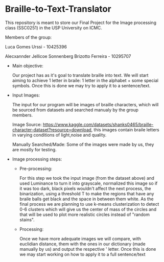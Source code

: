 # Braille-to-Text-Translator
This repository is meant to store our Final Project for the Image processing class (SSC0251) in the USP University on ICMC.

Members of the group:

Luca Gomes Urssi - 10425396

Alecxannder Jellicoe Sonnenberg Brizotto Ferreira - 10295707

- Main objective:
  
  Our project has as it's goal to translate braille into text. We will start aiming to achieve 1 letter in braile: 1 letter in the alphabet + some special
  symbols. Once this is done we may try to apply it to a sentence/text.
  
- Input Images:
  
  The input for our program will be images of braille characters, which will be sourced from datasets and searched manualy by the group members.
  
  Image Source: https://www.kaggle.com/datasets/shanks0465/braille-character-dataset?resource=download, this images contain braile letters in varying conditions
  of light,noise and quality.
  
  Manually Searched/Made: Some of the images were made by us, they are mostly for testing.
  
- Image processing steps:
  - Pre-processing:
  
    For this step we took the input image (from the dataset above) and used Luminance to turn it into grayscale, normalized this image so if it was
    too dark, black pixels wouldn't affect the next process, the binarization, using a threshold T to make the regions that have any braile balls get black
    and the space in between them white. As the final process we are planning to use k-means clusterization to detect 0-6 clusters which will give us the 
    center of mass of the circles and that will be used to plot more realistic circles instead of "random stains".
    
  - Processing:
  
    Once we have more adequate images we will compare, with euclidian distance, them with the ones in our dictionary (made manually by us) and output the respective  '   letter. Once this is done we may start working on how to apply it to a full sentence/text
    
    
